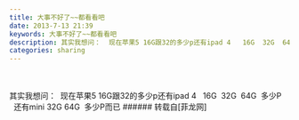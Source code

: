 ```yaml
---
title: 大事不好了~~都看看吧
date: 2013-7-13 21:39
keywords: 大事不好了~~都看看吧
description: 其实我想问：  现在苹果5 16G跟32的多少p还有ipad 4   16G  32G  64G  多少P  还有mini 32G 64G  多少P而已
categories: sharing
---
```

<td class="t_f" id="postmessage_21328">

<br/>
<br/>
其实我想问：  现在苹果5 16G跟32的多少p<img alt="" border="0" onclick="" onmouseover="" smilieid="103" src="static/image/smiley/qiubilong/2.gif"/>还有ipad 4   16G  32G  64G  多少P<img alt="" border="0" onclick="" onmouseover="" smilieid="90" src="static/image/smiley/qiubilong/16.gif"/>  还有mini 32G 64G  多少P而已<img alt="" border="0" onclick="" onmouseover="" smilieid="98" src="static/image/smiley/qiubilong/14.gif"/></td>
###### 转载自[菲龙网]